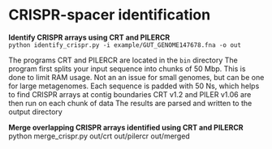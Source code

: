 # CRISPR-spacer identification

<b> Identify CRISPR arrays using CRT and PILERCR </b>  
`python identify_crispr.py -i example/GUT_GENOME147678.fna -o out`

The programs CRT and PILERCR are located in the `bin` directory
The program first splits your input sequence into chunks of 50 Mbp. This is done to limit RAM usage. Not an an issue for small genomes, but can be one for large metagenomes.
Each sequence is padded with 50 Ns, which helps to find CRISPR arrays at contig boundaries
CRT v1.2 and PILER v1.06 are then run on each chunk of data
The results are parsed and written to the output directory

<b>Merge overlapping CRISPR arrays identified using CRT and PILERCR </b>  
python merge_crispr.py out/crt out/pilercr out/merged

